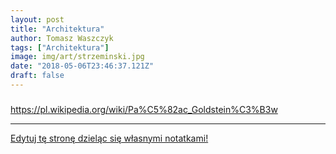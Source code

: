 ```yaml
---
layout: post
title: "Architektura"
author: Tomasz Waszczyk
tags: ["Architektura"]
image: img/art/strzeminski.jpg
date: "2018-05-06T23:46:37.121Z"
draft: false
---
```


###

https://pl.wikipedia.org/wiki/Pa%C5%82ac_Goldstein%C3%B3w

---

<a href="https://github.com/TomaszWaszczyk/historia.waszczyk.com/edit/master/src/content/architecture.md" target="_blank">Edytuj tę stronę dzieląc się własnymi notatkami!</a>
